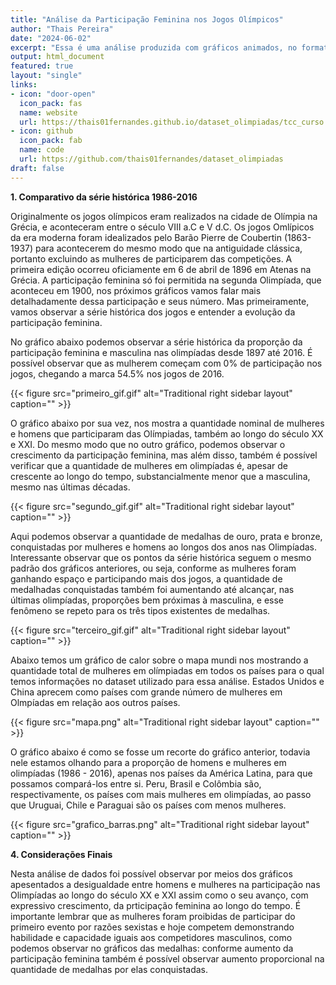 ```yaml
---
title: "Análise da Participação Feminina nos Jogos Olímpicos"
author: "Thais Pereira"
date: "2024-06-02"
excerpt: "Essa é uma análise produzida com gráficos animados, no formato de gif, além de mapa e gráfico de barras"
output: html_document
featured: true
layout: "single"
links:
- icon: "door-open"
  icon_pack: fas
  name: website
  url: https://thais01fernandes.github.io/dataset_olimpiadas/tcc_curso.html
- icon: github
  icon_pack: fab
  name: code
  url: https://github.com/thais01fernandes/dataset_olimpiadas
draft: false
---
```












**1. Comparativo da série histórica 1986-2016**




Originalmente os jogos olímpicos eram realizados na cidade de Olímpia na Grécia, e aconteceram entre o século VIII a.C e V d.C. Os jogos Omlípicos da era moderna foram idealizados pelo Barão Pierre de Coubertin (1863-1937) para acontecerem do mesmo modo que na antiguidade clássica, portanto excluindo as mulheres de participarem das competições. A primeira edição ocorreu oficiamente em 6 de abril de 1896 em Atenas na Grécia. A participação feminina só foi permitida na segunda Olimpíada, que aconteceu em 1900, nos próximos gráficos vamos falar mais detalhadamente dessa participação e seus número. Mas primeiramente, vamos observar a série histórica dos jogos e entender a evolução da participação feminina.

No gráfico abaixo podemos observar a série histórica da proporção da participação feminina e masculina nas olimpíadas desde 1897 até 2016. É possível observar que as mulherem começam com 0% de participação nos jogos, chegando a marca 54.5% nos jogos de 2016.




{{< figure src="primeiro_gif.gif" alt="Traditional right sidebar layout" caption="" >}}


O gráfico abaixo por sua vez, nos mostra a quantidade nominal de mulheres e homens que participaram das Olímpiadas, também ao longo do século XX e XXI. Do mesmo modo que no outro gráfico, podemos observar o crescimento da participação feminina, mas além disso, também é possível verificar que a quantidade de mulheres em olimpíadas é, apesar de crescente ao longo do tempo, substancialmente menor que a masculina, mesmo nas últimas décadas.  




{{< figure src="segundo_gif.gif" alt="Traditional right sidebar layout" caption="" >}}



Aqui podemos observar a quantidade de medalhas de ouro, prata e bronze, conquistadas por mulheres e homens ao longos dos anos nas Olimpíadas. Interessante observar que os pontos da série histórica seguem o mesmo padrão dos gráficos anteriores, ou seja, conforme as mulheres foram ganhando espaço e participando mais dos jogos, a quantidade de medalhadas conquistadas também foi aumentando até alcançar, nas últimas olimpíadas, proporções bem próximas à masculina, e esse fenômeno se repeto para os três tipos existentes de medalhas. 




{{< figure src="terceiro_gif.gif" alt="Traditional right sidebar layout" caption="" >}}


Abaixo temos um gráfico de calor sobre o mapa mundi nos mostrando a quantidade total de mulheres em olímpiadas em todos os países para o qual temos informações no dataset utilizado para essa análise. Estados Unidos e China aprecem como países com grande número de mulheres em Olmpíadas em relação aos outros países. 





{{< figure src="mapa.png" alt="Traditional right sidebar layout" caption="" >}}


O gráfico abaixo é como se fosse um recorte do gráfico anterior, todavia nele estamos olhando para a proporção de homens e mulheres em olimpíadas (1986 - 2016), apenas nos países da América Latina, para que possamos compará-los entre si. Peru, Brasil e Colômbia são, respectivamente, os países com mais mulheres em olimpíadas, ao passo que Uruguai, Chile e Paraguai são os países com menos mulheres. 




{{< figure src="grafico_barras.png" alt="Traditional right sidebar layout" caption="" >}}


**4. Considerações Finais**


Nesta análise de dados foi possível observar por meios dos gráficos apesentados a desigualdade entre homens e mulheres na participação nas Olimpíadas ao longo do século XX e XXI assim como o seu avanço, com expressivo crescimento, da prticipação feminina ao longo do tempo. É importante lembrar que as mulheres foram proibidas de participar do primeiro evento por razões sexistas e hoje competem demonstrando habilidade e capacidade iguais aos competidores masculinos, como podemos observar no gráficos das medalhas: conforme aumento da participação feminina também é possível observar aumento proporcional na quantidade de medalhas por elas conquistadas. 
